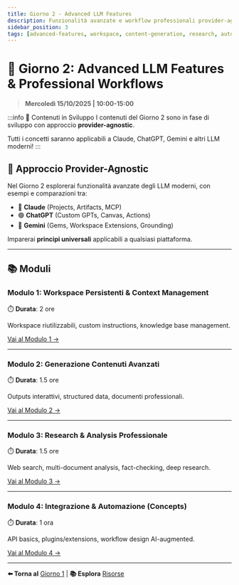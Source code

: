 ```yaml
---
title: Giorno 2 - Advanced LLM Features
description: Funzionalità avanzate e workflow professionali provider-agnostic
sidebar_position: 3
tags: [advanced-features, workspace, content-generation, research, automation]
---
```


# 🚀 Giorno 2: Advanced LLM Features & Professional Workflows

> **Mercoledì 15/10/2025 | 10:00-15:00**

:::info 🚧 Contenuti in Sviluppo
I contenuti del Giorno 2 sono in fase di sviluppo con approccio **provider-agnostic**.

Tutti i concetti saranno applicabili a Claude, ChatGPT, Gemini e altri LLM moderni!
:::

## 🎯 Approccio Provider-Agnostic

Nel Giorno 2 esplorerai funzionalità avanzate degli LLM moderni, con esempi e comparazioni tra:
- 🔷 **Claude** (Projects, Artifacts, MCP)
- 🟢 **ChatGPT** (Custom GPTs, Canvas, Actions)
- 🔴 **Gemini** (Gems, Workspace Extensions, Grounding)

Imparerai **principi universali** applicabili a qualsiasi piattaforma.

---

## 📚 Moduli

### Modulo 1: Workspace Persistenti & Context Management
⏱️ **Durata**: 2 ore

Workspace riutilizzabili, custom instructions, knowledge base management.

[Vai al Modulo 1 →](./01-workspace-context)

---

### Modulo 2: Generazione Contenuti Avanzati
⏱️ **Durata**: 1.5 ore

Outputs interattivi, structured data, documenti professionali.

[Vai al Modulo 2 →](./02-content-generation)

---

### Modulo 3: Research & Analysis Professionale
⏱️ **Durata**: 1.5 ore

Web search, multi-document analysis, fact-checking, deep research.

[Vai al Modulo 3 →](./03-research-analysis)

---

### Modulo 4: Integrazione & Automazione (Concepts)
⏱️ **Durata**: 1 ora

API basics, plugins/extensions, workflow design AI-augmented.

[Vai al Modulo 4 →](./04-integration-automation)

---

**⬅️ Torna al** [Giorno 1](/giorno-1-foundations) | **📚 Esplora** [Risorse](/risorse)
